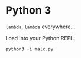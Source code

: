 # Python 3

`lambda`, `lambda` everywhere...

Load into your Python REPL:
```py
python3 -i malc.py
```